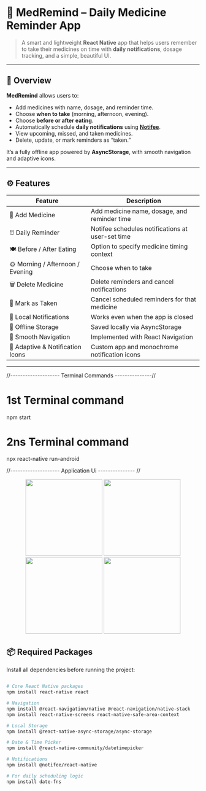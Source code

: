 # 📱 MedRemind – Daily Medicine Reminder App

> A smart and lightweight **React Native** app that helps users remember to take their medicines on time with **daily notifications**, dosage tracking, and a simple, beautiful UI.

---






## 🧭 Overview

**MedRemind** allows users to:
- Add medicines with name, dosage, and reminder time.  
- Choose **when to take** (morning, afternoon, evening).  
- Choose **before or after eating**.  
- Automatically schedule **daily notifications** using [**Notifee**](https://notifee.app).  
- View upcoming, missed, and taken medicines.  
- Delete, update, or mark reminders as “taken.”  

It’s a fully offline app powered by **AsyncStorage**, with smooth navigation and adaptive icons.

---




## ⚙️ Features

| Feature | Description |
|----------|--------------|
| 🧾 Add Medicine | Add medicine name, dosage, and reminder time |
| ⏰ Daily Reminder | Notifee schedules notifications at user-set time |
| 🍽️ Before / After Eating | Option to specify medicine timing context |
| 🌞 Morning / Afternoon / Evening | Choose when to take |
| 🗑️ Delete Medicine | Delete reminders and cancel notifications |
| 🔕 Mark as Taken | Cancel scheduled reminders for that medicine |
| 🔔 Local Notifications | Works even when the app is closed |
| 💾 Offline Storage | Saved locally via AsyncStorage |
| 🧭 Smooth Navigation | Implemented with React Navigation |
| 🧩 Adaptive & Notification Icons | Custom app and monochrome notification icons |

---





//-------------------- Terminal Commands ---------------//
# 1st Terminal command 
npm start

# 2ns Terminal command
npx react-native run-android


//-------------------- Application Ui --------------- //

<p align="center">
  <img src="https://github.com/user-attachments/assets/fb9fdd18-3f10-4b74-a177-1009ecbb8f1c" width="200"/>
  <img src="https://github.com/user-attachments/assets/09ad1294-18ab-44ed-8c89-37ceba7c24e0" width="200"/>
  <img src="https://github.com/user-attachments/assets/e9ebc7a6-732f-4653-b475-17dc72fcd7ca" width="200"/>
  <img src="https://github.com/user-attachments/assets/e9bf3def-95f3-4387-964c-719b2b85f7c9" width="200"/>
</p>




## 📦 Required Packages

Install all dependencies before running the project:

```bash

# Core React Native packages
npm install react-native react

# Navigation
npm install @react-navigation/native @react-navigation/native-stack
npm install react-native-screens react-native-safe-area-context

# Local Storage
npm install @react-native-async-storage/async-storage

# Date & Time Picker
npm install @react-native-community/datetimepicker

# Notifications
npm install @notifee/react-native

# For daily scheduling logic
npm install date-fns
